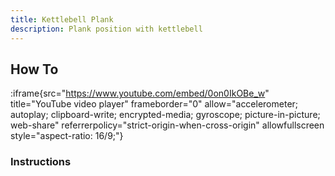 ```yaml
---
title: Kettlebell Plank
description: Plank position with kettlebell
---
```


## How To

:iframe{src="https://www.youtube.com/embed/0on0IkOBe_w" title="YouTube video player" frameborder="0" allow="accelerometer; autoplay; clipboard-write; encrypted-media; gyroscope; picture-in-picture; web-share" referrerpolicy="strict-origin-when-cross-origin" allowfullscreen style="aspect-ratio: 16/9;"}

### Instructions
